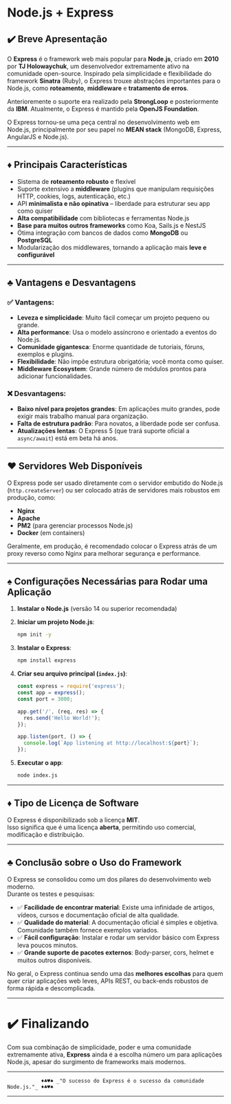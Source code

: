 # Node.js + Express

## ✔️ Breve Apresentação

O **Express** é o framework web mais popular para **Node.js**, criado em **2010** por **TJ Holowaychuk**, um desenvolvedor extremamente ativo na comunidade open-source. Inspirado pela simplicidade e flexibilidade do framework **Sinatra** (Ruby), o Express trouxe abstrações importantes para o Node.js, como **roteamento**, **middleware** e **tratamento de erros**.  

Anterioremente o suporte era realizado pela **StrongLoop** e posteriormente da **IBM**. Atualmente, o Express é mantido pela **OpenJS Foundation**.

O Express tornou-se uma peça central no desenvolvimento web em Node.js, principalmente por seu papel no **MEAN stack** (MongoDB, Express, AngularJS e Node.js).

---

## ♦️ Principais Características

- Sistema de **roteamento robusto** e flexível
- Suporte extensivo a **middleware** (plugins que manipulam requisições HTTP, cookies, logs, autenticação, etc.)
- API **minimalista e não opinativa** – liberdade para estruturar seu app como quiser
- **Alta compatibilidade** com bibliotecas e ferramentas Node.js
- **Base para muitos outros frameworks** como Koa, Sails.js e NestJS
- Ótima integração com bancos de dados como **MongoDB** ou **PostgreSQL**
- Modularização dos middlewares, tornando a aplicação mais **leve e configurável**

---

## ♣️ Vantagens e Desvantagens

### ✅ Vantagens:
- **Leveza e simplicidade**: Muito fácil começar um projeto pequeno ou grande.
- **Alta performance**: Usa o modelo assíncrono e orientado a eventos do Node.js.
- **Comunidade gigantesca**: Enorme quantidade de tutoriais, fóruns, exemplos e plugins.
- **Flexibilidade**: Não impõe estrutura obrigatória; você monta como quiser.
- **Middleware Ecosystem**: Grande número de módulos prontos para adicionar funcionalidades.

### ❌ Desvantagens:
- **Baixo nível para projetos grandes**: Em aplicações muito grandes, pode exigir mais trabalho manual para organização.
- **Falta de estrutura padrão**: Para novatos, a liberdade pode ser confusa.
- **Atualizações lentas**: O Express 5 (que trará suporte oficial a `async/await`) está em beta há anos.

---

## ♥️ Servidores Web Disponíveis

O Express pode ser usado diretamente com o servidor embutido do Node.js (`http.createServer`) ou ser colocado atrás de servidores mais robustos em produção, como:

- **Nginx**
- **Apache**
- **PM2** (para gerenciar processos Node.js)
- **Docker** (em containers)

Geralmente, em produção, é recomendado colocar o Express atrás de um proxy reverso como Nginx para melhorar segurança e performance.

---

## ♠️ Configurações Necessárias para Rodar uma Aplicação

1. **Instalar o Node.js** (versão 14 ou superior recomendada)
2. **Iniciar um projeto Node.js**:
   ```bash
   npm init -y
   ```
3. **Instalar o Express**:
   ```bash
   npm install express
   ```
4. **Criar seu arquivo principal (`index.js`)**:
   ```javascript
   const express = require('express');
   const app = express();
   const port = 3000;

   app.get('/', (req, res) => {
     res.send('Hello World!');
   });

   app.listen(port, () => {
     console.log(`App listening at http://localhost:${port}`);
   });
   ```

5. **Executar o app**:
   ```bash
   node index.js
   ```

---

## ♦️ Tipo de Licença de Software

O Express é disponibilizado sob a licença **MIT**.  
Isso significa que é uma licença **aberta**, permitindo uso comercial, modificação e distribuição.

---

## ♣️ Conclusão sobre o Uso do Framework

O Express se consolidou como um dos pilares do desenvolvimento web moderno.  
Durante os testes e pesquisas:

- ✅ **Facilidade de encontrar material**: Existe uma infinidade de artigos, vídeos, cursos e documentação oficial de alta qualidade.
- ✅ **Qualidade do material**: A documentação oficial é simples e objetiva. Comunidade também fornece exemplos variados.
- ✅ **Fácil configuração**: Instalar e rodar um servidor básico com Express leva poucos minutos.
- ✅ **Grande suporte de pacotes externos**: Body-parser, cors, helmet e muitos outros disponíveis.

No geral, o Express continua sendo uma das **melhores escolhas** para quem quer criar aplicações web leves, APIs REST, ou back-ends robustos de forma rápida e descomplicada.

---

# ✔️ Finalizando

Com sua combinação de simplicidade, poder e uma comunidade extremamente ativa, **Express** ainda é a escolha número um para aplicações Node.js, apesar do surgimento de frameworks mais modernos.  

---

               ♦️♣️♥️♠️ _"O sucesso do Express é o sucesso da comunidade Node.js."_ ♦️♣️♥️♠️

---
